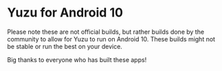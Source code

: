 # Yuzu for Android 10
Please note these are not official builds, but rather builds done by the community to allow for Yuzu to run on Android 10. These builds might not be stable or run the best on your device.

Big thanks to everyone who has built these apps!
